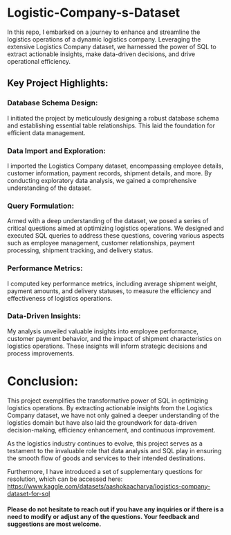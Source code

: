 # Logistic-Company-s-Dataset 

In this repo, I embarked on a journey to enhance and streamline the logistics operations of a dynamic logistics company. Leveraging the extensive Logistics Company dataset, we harnessed the power of SQL to extract actionable insights, make data-driven decisions, and drive operational efficiency.

## Key Project Highlights:

### Database Schema Design: 
I initiated the project by meticulously designing a robust database schema and establishing essential table relationships. This laid the foundation for efficient data management.

### Data Import and Exploration: 
I imported the Logistics Company dataset, encompassing employee details, customer information, payment records, shipment details, and more. By conducting exploratory data analysis, we gained a comprehensive understanding of the dataset.

### Query Formulation: 
Armed with a deep understanding of the dataset, we posed a series of critical questions aimed at optimizing logistics operations. We designed and executed SQL queries to address these questions, covering various aspects such as employee management, customer relationships, payment processing, shipment tracking, and delivery status.

### Performance Metrics: 
I computed key performance metrics, including average shipment weight, payment amounts, and delivery statuses, to measure the efficiency and effectiveness of logistics operations.

### Data-Driven Insights: 
My analysis unveiled valuable insights into employee performance, customer payment behavior, and the impact of shipment characteristics on logistics operations. These insights will inform strategic decisions and process improvements.


# Conclusion:

This project exemplifies the transformative power of SQL in optimizing logistics operations. By extracting actionable insights from the Logistics Company dataset, we have not only gained a deeper understanding of the logistics domain but have also laid the groundwork for data-driven decision-making, efficiency enhancement, and continuous improvement.

As the logistics industry continues to evolve, this project serves as a testament to the invaluable role that data analysis and SQL play in ensuring the smooth flow of goods and services to their intended destinations.

Furthermore, I have introduced a set of supplementary questions for resolution, 
which can be accessed here: https://www.kaggle.com/datasets/aashokaacharya/logistics-company-dataset-for-sql 

#### Please do not hesitate to reach out if you have any inquiries or if there is a need to modify or adjust any of the questions. Your feedback and suggestions are most welcome.
